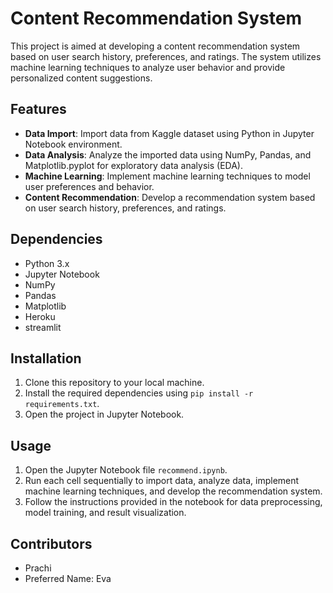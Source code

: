 
# Content Recommendation System

This project is aimed at developing a content recommendation system based on user search history, preferences, and ratings. The system utilizes machine learning techniques to analyze user behavior and provide personalized content suggestions.

## Features

- **Data Import**: Import data from Kaggle dataset using Python in Jupyter Notebook environment.
- **Data Analysis**: Analyze the imported data using NumPy, Pandas, and Matplotlib.pyplot for exploratory data analysis (EDA).
- **Machine Learning**: Implement machine learning techniques to model user preferences and behavior.
- **Content Recommendation**: Develop a recommendation system based on user search history, preferences, and ratings.

## Dependencies

- Python 3.x
- Jupyter Notebook
- NumPy
- Pandas
- Matplotlib
- Heroku
- streamlit

## Installation

1. Clone this repository to your local machine.
2. Install the required dependencies using `pip install -r requirements.txt`.
3. Open the project in Jupyter Notebook.

## Usage

1. Open the Jupyter Notebook file `recommend.ipynb`.
2. Run each cell sequentially to import data, analyze data, implement machine learning techniques, and develop the recommendation system.
3. Follow the instructions provided in the notebook for data preprocessing, model training, and result visualization.

## Contributors

- Prachi
- Preferred Name: Eva
